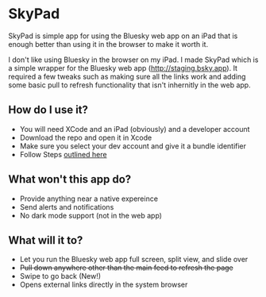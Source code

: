 # SkyPad
SkyPad is simple app for using the Bluesky web app on an iPad that is enough better than using it in the browser to make it worth it. 

I don't like using Bluesky in the browser on my iPad. I made SkyPad which is a simple wrapper for the Bluesky web app (http://staging.bsky.app). It required a few tweaks such as making sure all the links work and adding some basic pull to refresh functionality that isn't inhernitly in the web app. 

## How do I use it?
- You will need XCode and an iPad (obviously) and a developer account
- Download the repo and open it in Xcode
- Make sure you select your dev account and give it a bundle identifier
- Follow Steps [outlined here](https://developer.apple.com/documentation/xcode/running-your-app-in-simulator-or-on-a-device)

## What won't this app do?
- Provide anything near a native expereince
- Send alerts and notifications
- No dark mode support (not in the web app)

## What will it to?
- Let you run the Bluesky web app full screen, split view, and slide over
- ~~Pull down anywhere other than the main feed to refresh the page~~
- Swipe to go back (New!)
- Opens external links directly in the system browser
